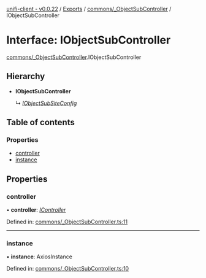 [unifi-client - v0.0.22](../README.md) / [Exports](../modules.md) / [commons/_ObjectSubController](../modules/commons__objectsubcontroller.md) / IObjectSubController

# Interface: IObjectSubController

[commons/_ObjectSubController](../modules/commons__objectsubcontroller.md).IObjectSubController

## Hierarchy

* **IObjectSubController**

  ↳ [*IObjectSubSiteConfig*](commons__objectsubsite.iobjectsubsiteconfig.md)

## Table of contents

### Properties

- [controller](commons__objectsubcontroller.iobjectsubcontroller.md#controller)
- [instance](commons__objectsubcontroller.iobjectsubcontroller.md#instance)

## Properties

### controller

• **controller**: [*IController*](icontroller.icontroller-1.md)

Defined in: [commons/_ObjectSubController.ts:11](https://github.com/thib3113/unifi-client/blob/6f710a8/src/commons/_ObjectSubController.ts#L11)

___

### instance

• **instance**: AxiosInstance

Defined in: [commons/_ObjectSubController.ts:10](https://github.com/thib3113/unifi-client/blob/6f710a8/src/commons/_ObjectSubController.ts#L10)
